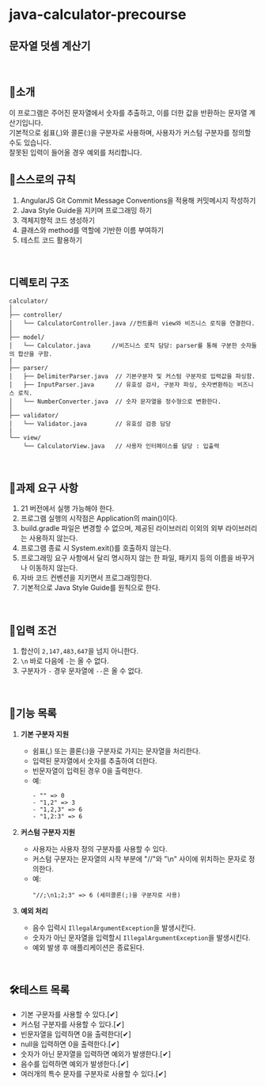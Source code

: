 # java-calculator-precourse
## 문자열 덧셈 계산기

<br>

## 🚀소개

이 프로그램은 주어진 문자열에서 숫자를 추출하고, 이를 더한 값을 반환하는 문자열 계산기입니다.<br>
기본적으로 쉼표(,)와 콜론(:)을 구분자로 사용하며, 사용자가 커스텀 구분자를 정의할 수도 있습니다.<br> 
잘못된 입력이 들어올 경우 예외를 처리합니다.
<br>

## 🔑스스로의 규칙
1. AngularJS Git Commit Message Conventions을 적용해 커밋메시지 작성하기 <br>
2. Java Style Guide을 지키며 프로그래밍 하기<br>
3. 객체지향적 코드 생성하기<br>
4. 클래스와 method를 역할에 기반한 이름 부여하기
5. 테스트 코드 활용하기
<br>

## 디렉토리 구조
```
calculator/
│
├── controller/            
│   └── CalculatorController.java //컨트롤러 view와 비즈니스 로직을 연결한다.
│
├── model/                  
│   └── Calculator.java      //비즈니스 로직 담당: parser를 통해 구분한 숫자들의 합산을 구함.
|
├── parser/
│   ├── DelimiterParser.java  // 기본구분자 및 커스텀 구분자로 입력값을 파싱함. 
│   ├── InputParser.java      // 유효성 검사, 구분자 파싱, 숫자변환하는 비즈니스 로직.
│   └── NumberConverter.java  // 숫자 문자열을 정수형으로 변환한다.
│
├── validator/            
│   └── Validator.java        // 유효성 검증 담당
|
└── view/                  
    └── CalculatorView.java   // 사용자 인터페이스를 담당 : 입출력
```
<br>

## 📘과제 요구 사항
1. 21 버전에서 실행 가능해야 한다.
2. 프로그램 실행의 시작점은 Application의 main()이다.
3. build.gradle 파일은 변경할 수 없으며, 제공된 라이브러리 이외의 외부 라이브러리는 사용하지 않는다.
4. 프로그램 종료 시 System.exit()를 호출하지 않는다.
5. 프로그래밍 요구 사항에서 달리 명시하지 않는 한 파일, 패키지 등의 이름을 바꾸거나 이동하지 않는다.
6. 자바 코드 컨벤션을 지키면서 프로그래밍한다.
7. 기본적으로 Java Style Guide를 원칙으로 한다.

<br>

## 🛑입력 조건
1. 합산이 `2,147,483,647`을 넘지 아니한다.
2. `\n` 바로 다음에 `-`는 올 수 없다.
3. 구분자가 `-` 경우 문자열에 `--`은 올 수 없다. 

<br>

## 🔻기능 목록

1. **기본 구분자 지원**
   - 쉼표(,) 또는 콜론(:)을 구분자로 가지는 문자열을 처리한다.
   - 입력된 문자열에서 숫자를 추출하여 더한다.
   - 빈문자열이 입력된 경우 0을 출력한다.
   - 예:
     ```
     - "" => 0
     - "1,2" => 3
     - "1,2,3" => 6
     - "1,2:3" => 6
     ```

2. **커스텀 구분자 지원**
   - 사용자는 사용자 정의 구분자를 사용할 수 있다.
   - 커스텀 구분자는 문자열의 시작 부분에 "//"와 "\n" 사이에 위치하는 문자로 정의한다.
   - 예: 
     ```
     "//;\n1;2;3" => 6 (세미콜론(;)을 구분자로 사용)
     ```

3. **예외 처리**
   - 음수 입력시 `IllegalArgumentException`을 발생시킨다.   
   - 숫자가 아닌 문자열을 입력할시 `IllegalArgumentException`을 발생시킨다.
   - 예외 발생 후 애플리케이션은 종료된다.

<br>

## 🛠테스트 목록
   - 기본 구문자를 사용할 수 있다.[✔]
   - 커스텀 구분자를 사용할 수 있다.[✔]
   - 빈문자열을 입력하면 0을 출력한다[✔]
   - null을 입력하면 0을 출력한다.[✔]
   - 숫자가 아닌 문자열을 입력하면 예외가 발생한다.[✔]
   - 음수를 입력하면 예외가 발생한다.[✔]
   - 여러개의 특수 문자를 구분자로 사용할 수 있다.[✔]


